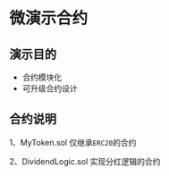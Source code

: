 # 微演示合约

## 演示目的
- 合约模块化
- 可升级合约设计

## 合约说明
1、MyToken.sol
仅继承`ERC20`的合约

2、DividendLogic.sol
实现分红逻辑的合约